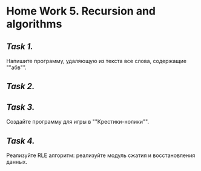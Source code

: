 # **Home Work 5. Recursion and algorithms**
## *Task 1.*
 Напишите программу, удаляющую из текста все слова, содержащие ""абв"".
## *Task 2.*

## *Task 3.*
Создайте программу для игры в ""Крестики-нолики"".
## *Task 4.*
Реализуйте RLE алгоритм: реализуйте модуль сжатия и восстановления данных.
